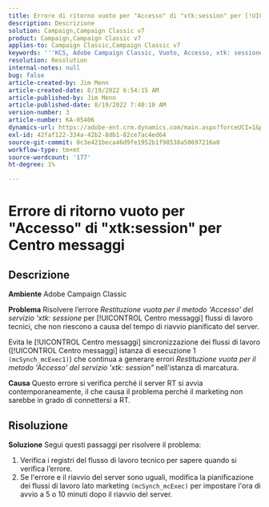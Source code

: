 ```yaml
---
title: Errore di ritorno vuoto per "Accesso" di "xtk:session" per [!UICONTROL Centro messaggi]
description: Descrizione
solution: Campaign,Campaign Classic v7
product: Campaign,Campaign Classic v7
applies-to: Campaign Classic,Campaign Classic v7
keywords: '''KCS, Adobe Campaign Classic, Vuoto, Accesso, xtk: sessione, errore, Centro messaggi, Flusso di lavoro tecnico"'
resolution: Resolution
internal-notes: null
bug: false
article-created-by: Jim Menn
article-created-date: 8/19/2022 6:54:15 AM
article-published-by: Jim Menn
article-published-date: 8/19/2022 7:40:10 AM
version-number: 3
article-number: KA-05406
dynamics-url: https://adobe-ent.crm.dynamics.com/main.aspx?forceUCI=1&pagetype=entityrecord&etn=knowledgearticle&id=bccbb0bb-8b1f-ed11-b83e-0022480866ad
exl-id: 42faf122-334a-42b2-8db1-82ce7ac4ed64
source-git-commit: 0c3e421beca46d9fe1952b1f98538a50697216a0
workflow-type: tm+mt
source-wordcount: '177'
ht-degree: 1%

---
```


# Errore di ritorno vuoto per &quot;Accesso&quot; di &quot;xtk:session&quot; per Centro messaggi

## Descrizione


<b>Ambiente</b>
Adobe Campaign Classic

<b>Problema</b>
Risolvere l’errore *Restituzione vuota per il metodo &#39;Accesso&#39; del servizio &#39;xtk: sessione* per [!UICONTROL Centro messaggi] flussi di lavoro tecnici, che non riescono a causa del tempo di riavvio pianificato del server.

Evita le [!UICONTROL Centro messaggi] sincronizzazione dei flussi di lavoro ([!UICONTROL Centro messaggi] istanza di esecuzione 1 `(mcSynch_mcExec1)`) che continua a generare errori *Restituzione vuota per il metodo &#39;Accesso&#39; del servizio &#39;xtk: session&quot;* nell&#39;istanza di marcatura.

<b>Causa</b>
Questo errore si verifica perché il server RT si avvia contemporaneamente, il che causa il problema perché il marketing non sarebbe in grado di connettersi a RT.


## Risoluzione


<b>Soluzione</b>
Segui questi passaggi per risolvere il problema:

1. Verifica i registri del flusso di lavoro tecnico per sapere quando si verifica l’errore.
2. Se l&#39;errore e il riavvio del server sono uguali, modifica la pianificazione dei flussi di lavoro lato marketing `(mcSynch_mcExec)` per impostare l&#39;ora di avvio a 5 o 10 minuti dopo il riavvio del server.
